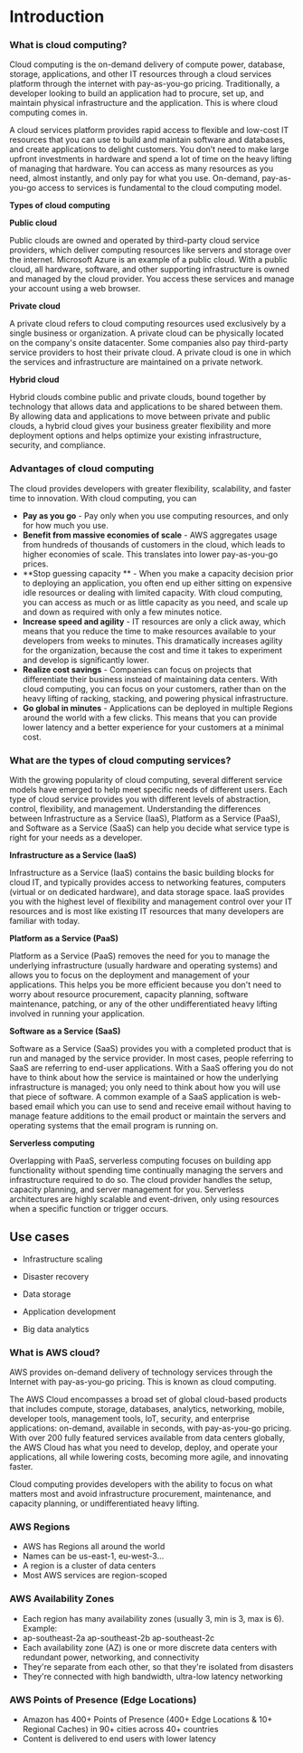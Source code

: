 # Introduction

### What is cloud computing?

Cloud computing is the on-demand delivery of compute power, database, storage, applications, and other IT resources through a cloud services platform through the internet with pay-as-you-go pricing. Traditionally, a developer looking to build an application had to procure, set up, and maintain physical infrastructure and the application. This is where cloud computing comes in.

A cloud services platform provides rapid access to flexible and low-cost IT resources that you can use to build and maintain software and databases, and create applications to delight customers. You don’t need to make large upfront investments in hardware and spend a lot of time on the heavy lifting of managing that hardware. You can access as many resources as you need, almost instantly, and only pay for what you use. On-demand, pay-as-you-go access to services is fundamental to the cloud computing model.

**Types of cloud computing**

**Public cloud**

Public clouds are owned and operated by third-party cloud service providers, which deliver computing resources like servers and storage over the internet. Microsoft Azure is an example of a public cloud. With a public cloud, all hardware, software, and other supporting infrastructure is owned and managed by the cloud provider. You access these services and manage your account using a web browser.

**Private cloud**

A private cloud refers to cloud computing resources used exclusively by a single business or organization. A private cloud can be physically located on the company's onsite datacenter. Some companies also pay third-party service providers to host their private cloud. A private cloud is one in which the services and infrastructure are maintained on a private network.

**Hybrid cloud**

Hybrid clouds combine public and private clouds, bound together by technology that allows data and applications to be shared between them. By allowing data and applications to move between private and public clouds, a hybrid cloud gives your business greater flexibility and more deployment options and helps optimize your existing infrastructure, security, and compliance.

### Advantages of cloud computing

The cloud provides developers with greater flexibility, scalability, and faster time to innovation. With cloud computing, you can

* **Pay as you go** - Pay only when you use computing resources, and only for how much you use.
* **Benefit from massive economies of scale** - AWS aggregates usage from hundreds of thousands of customers in the cloud, which leads to higher economies of scale. This translates into lower pay-as-you-go prices.
* **Stop guessing capacity ** - When you make a capacity decision prior to deploying an application, you often end up either sitting on expensive idle resources or dealing with limited capacity. With cloud computing, you can access as much or as little capacity as you need, and scale up and down as required with only a few minutes notice.
* **Increase speed and agility** - IT resources are only a click away, which means that you reduce the time to make resources available to your developers from weeks to minutes. This dramatically increases agility for the organization, because the cost and time it takes to experiment and develop is significantly lower.
* **Realize cost savings** - Companies can focus on projects that differentiate their business instead of maintaining data centers. With cloud computing, you can focus on your customers, rather than on the heavy lifting of racking, stacking, and powering physical infrastructure.
* **Go global in minutes** - Applications can be deployed in multiple Regions around the world with a few clicks. This means that you can provide lower latency and a better experience for your customers at a minimal cost.

### What are the types of cloud computing services?

With the growing popularity of cloud computing, several different service models have emerged to help meet specific needs of different users. Each type of cloud service provides you with different levels of abstraction, control, flexibility, and management. Understanding the differences between Infrastructure as a Service (IaaS), Platform as a Service (PaaS), and Software as a Service (SaaS) can help you decide what service type is right for your needs as a developer.

**Infrastructure as a Service (IaaS)**

Infrastructure as a Service (IaaS) contains the basic building blocks for cloud IT, and typically provides access to networking features, computers (virtual or on dedicated hardware), and data storage space. IaaS provides you with the highest level of flexibility and management control over your IT resources and is most like existing IT resources that many developers are familiar with today.

**Platform as a Service (PaaS)**

Platform as a Service (PaaS) removes the need for you to manage the underlying infrastructure (usually hardware and operating systems) and allows you to focus on the deployment and management of your applications. This helps you be more efficient because you don't need to worry about resource procurement, capacity planning, software maintenance, patching, or any of the other undifferentiated heavy lifting involved in running your application.

**Software as a Service (SaaS)**

Software as a Service (SaaS) provides you with a completed product that is run and managed by the service provider. In most cases, people referring to SaaS are referring to end-user applications. With a SaaS offering you do not have to think about how the service is maintained or how the underlying infrastructure is managed; you only need to think about how you will use that piece of software. A common example of a SaaS application is web-based email which you can use to send and receive email without having to manage feature additions to the email product or maintain the servers and operating systems that the email program is running on.

**Serverless computing**

Overlapping with PaaS, serverless computing focuses on building app functionality without spending time continually managing the servers and infrastructure required to do so. The cloud provider handles the setup, capacity planning, and server management for you. Serverless architectures are highly scalable and event-driven, only using resources when a specific function or trigger occurs.

## Use cases

* Infrastructure scaling
* Disaster recovery

* Data storage
* Application development

* Big data analytics


### What is AWS cloud?

AWS provides on-demand delivery of technology services through the Internet with pay-as-you-go pricing. This is known as cloud computing.

The AWS Cloud encompasses a broad set of global cloud-based products that includes compute, storage, databases, analytics, networking, mobile, developer tools, management tools, IoT, security, and enterprise applications: on-demand, available in seconds, with pay-as-you-go pricing. With over 200 fully featured services available from data centers globally, the AWS Cloud has what you need to develop, deploy, and operate your applications, all while lowering costs, becoming more agile, and innovating faster.

Cloud computing provides developers with the ability to focus on what matters most and avoid infrastructure procurement, maintenance, and capacity planning, or undifferentiated heavy lifting.

### AWS Regions

* AWS has Regions all around the world
* Names can be us-east-1, eu-west-3…
* A region is a cluster of data centers
* Most AWS services are region-scoped

### AWS Availability Zones

* Each region has many availability zones
  (usually 3, min is 3, max is 6). Example:
* ap-southeast-2a
  ap-southeast-2b
  ap-southeast-2c
* Each availability zone (AZ) is one or more
  discrete data centers with redundant power,
  networking, and connectivity
* They're separate from each other, so that
  they're isolated from disasters
* They're connected with high bandwidth,
  ultra-low latency networking

### AWS Points of Presence (Edge Locations)

* Amazon has 400+ Points of Presence (400+ Edge Locations & 10+
  Regional Caches) in 90+ cities across 40+ countries
* Content is delivered to end users with lower latency
